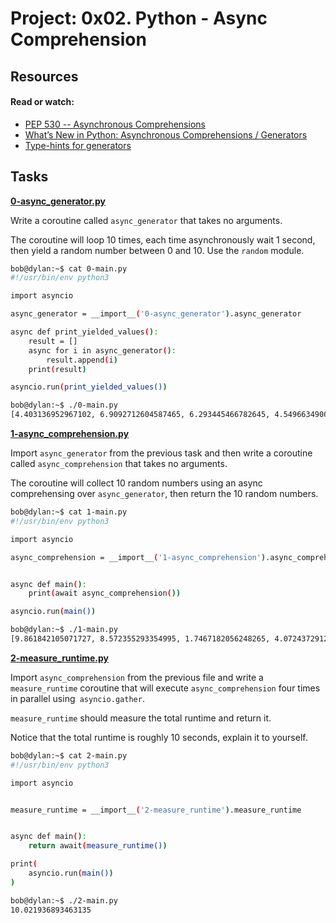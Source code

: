# Project: 0x02. Python - Async Comprehension

## Resources

#### Read or watch:

* [PEP 530 -- Asynchronous Comprehensions](https://peps.python.org/pep-0530/)
* [What’s New in Python: Asynchronous Comprehensions / Generators](https://www.blog.pythonlibrary.org/2017/02/14/whats-new-in-python-asynchronous-comprehensions-generators/)
* [Type-hints for generators](https://stackoverflow.com/questions/42531143/how-to-type-hint-a-generator-in-python-3)

## Tasks

**[0-async_generator.py](./0-async_generator.py)**

Write a coroutine called `async_generator` that takes no arguments.

The coroutine will loop 10 times, each time asynchronously wait 1 second, then yield a random number between 0 and 10. Use the `random` module.

```bash
bob@dylan:~$ cat 0-main.py
#!/usr/bin/env python3

import asyncio

async_generator = __import__('0-async_generator').async_generator

async def print_yielded_values():
    result = []
    async for i in async_generator():
        result.append(i)
    print(result)

asyncio.run(print_yielded_values())

bob@dylan:~$ ./0-main.py
[4.403136952967102, 6.9092712604587465, 6.293445466782645, 4.549663490048418, 4.1326571686139015, 9.99058525304903, 6.726734105473811, 9.84331704602206, 1.0067279479988345, 1.3783306401737838]
```

**[1-async_comprehension.py](./1-async_comprehension.py)**

Import `async_generator` from the previous task and then write a coroutine called `async_comprehension` that takes no arguments.

The coroutine will collect 10 random numbers using an async comprehensing over `async_generator`, then return the 10 random numbers.
```bash
bob@dylan:~$ cat 1-main.py
#!/usr/bin/env python3

import asyncio

async_comprehension = __import__('1-async_comprehension').async_comprehension


async def main():
    print(await async_comprehension())

asyncio.run(main())

bob@dylan:~$ ./1-main.py
[9.861842105071727, 8.572355293354995, 1.7467182056248265, 4.0724372912858575, 0.5524750922145316, 8.084266576021555, 8.387128918690468, 1.5486451376520916, 7.713335177885325, 7.673533267041574]
```

**[2-measure_runtime.py](./2-measure_runtime.py)**

Import `async_comprehension` from the previous file and write a `measure_runtime` coroutine that will execute `async_comprehension` four times in parallel using` asyncio.gather`.

`measure_runtime` should measure the total runtime and return it.

Notice that the total runtime is roughly 10 seconds, explain it to yourself.

```bash
bob@dylan:~$ cat 2-main.py
#!/usr/bin/env python3

import asyncio


measure_runtime = __import__('2-measure_runtime').measure_runtime


async def main():
    return await(measure_runtime())

print(
    asyncio.run(main())
)

bob@dylan:~$ ./2-main.py
10.021936893463135
```